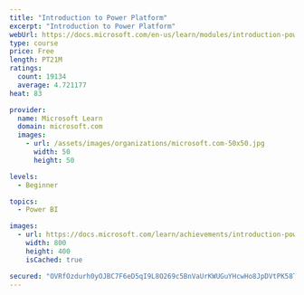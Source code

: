 ```yaml
---
title: "Introduction to Power Platform"
excerpt: "Introduction to Power Platform"
webUrl: https://docs.microsoft.com/en-us/learn/modules/introduction-power-platform/
type: course
price: Free
length: PT21M
ratings:
  count: 19134
  average: 4.721177
heat: 83

provider:
  name: Microsoft Learn
  domain: microsoft.com
  images:
    - url: /assets/images/organizations/microsoft.com-50x50.jpg
      width: 50
      height: 50

levels:
  - Beginner

topics:
  - Power BI

images:
  - url: https://docs.microsoft.com/learn/achievements/introduction-power-platform-social.png
    width: 800
    height: 400
    isCached: true

secured: "OVRfOzdurh0yOJBC7F6eD5qI9L8O269c5BnVaUrKWUGuYHcwHo8JpDVtPK58TtLIqugYq3U7h7uTQzyr0vHOmyrYGTHOvUFPnTPvgFVXX1vyHZfYfXNSRdU6GaOlM/Q4l5NxO4tH9jBGGe/iM5f1hYoszulk7lViYanVBftRxVdWbLj5g7hfQqdL274m6Mr0w50vHYvsOS43ha9q9pQRjIlx1/5fsYQEaNj2hjtkKHeKOdDnRHC8rDFdCIWBsG0lnVJcj8Fs/dS65T4IWfVoMzgiX5G3dpkE5+EvYzAYPK6Nr4PgXxRClq3d/O6UfG186YKCz0h9FGhpkrfHRkFRhrY3pHcssZcJwV1fZSCHY6ZXE4yoQ9/Yg8o/T6CYvqINI1yKfUBXu/2aSU8GutNKi7dDZxjHqZTgtBZUsEmRigoGOCHSRUEDFdx3kMERjqJ+;RcIinNAOraFps/wZvxC77w=="
---
```


